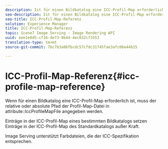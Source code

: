 ```yaml
---
description: Ist für einen Bildkatalog eine ICC-Profil-Map erforderlich, muss der relative oder absolute Pfad der Profil-Map-Datei im Attribut IccProfileMapFile angegeben werden.
seo-description: Ist für einen Bildkatalog eine ICC-Profil-Map erforderlich, muss der relative oder absolute Pfad der Profil-Map-Datei im Attribut IccProfileMapFile angegeben werden.
seo-title: ICC-Profil-Map-Referenz
solution: Experience Manager
title: ICC-Profil-Map-Referenz
topic: Scene7 Image Serving - Image Rendering API
uuid: eee1e8d5-cf16-4e73-9b44-4ec032cf3553
translation-type: tm+mt
source-git-commit: 7bc7b3a86fbcdc57cfdc31745fae3afc06e44b15

---
```



# ICC-Profil-Map-Referenz{#icc-profile-map-reference}

Wenn für einen Bildkatalog eine ICC-Profil-Map erforderlich ist, muss der relative oder absolute Pfad der Profil-Map-Datei in attribute::IccProfileMapFile angegeben werden.

Einträge in der ICC-Profil-Map eines bestimmten Bildkatalogs setzen Einträge in der ICC-Profil-Map des Standardkatalogs außer Kraft.

Image Serving unterstützt Farbdateien, die der ICC-Spezifikation entsprechen.
